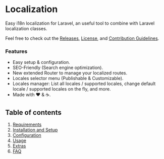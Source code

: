 # Localization

Easy i18n localization for Laravel, an useful tool to combine with Laravel localization classes.

Feel free to check out the [Releases](https://github.com/ARCANEDEV/Localization/releases), [License](https://github.com/ARCANEDEV/Localization/blob/master/LICENSE.md), and [Contribution Guidelines](https://github.com/ARCANEDEV/Localization/blob/master/CONTRIBUTING.md).

### Features

  * Easy setup & configuration.
  * SEO-Friendly (Search engine optimization).
  * New extended Router to manage your localized routes.
  * Locales selector menu (Publishable & Customizable).
  * Locales manager: List all locales / supported locales, change default locale / supported locales on the fly, and more.
  * Made with :heart: &amp; :coffee:.

## Table of contents

1. [Requirements](1-Requirements.md)
2. [Installation and Setup](2-Installation-and-Setup.md)
3. [Configuration](3-Configuration.md)
4. [Usage](4-Usage.md)
5. [Extras](5-Extras.md)
6. [FAQ](6-FAQ.md)
